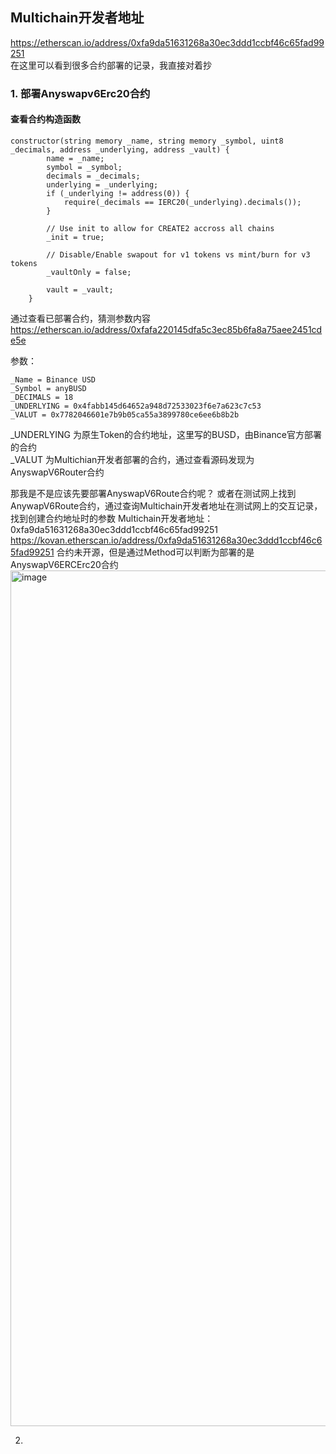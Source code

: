 ## Multichain开发者地址
https://etherscan.io/address/0xfa9da51631268a30ec3ddd1ccbf46c65fad99251  
在这里可以看到很多合约部署的记录，我直接对着抄  

### 1. 部署Anyswapv6Erc20合约

#### 查看合约构造函数
```solodity
constructor(string memory _name, string memory _symbol, uint8 _decimals, address _underlying, address _vault) {
        name = _name;
        symbol = _symbol;
        decimals = _decimals;
        underlying = _underlying;
        if (_underlying != address(0)) {
            require(_decimals == IERC20(_underlying).decimals());
        }

        // Use init to allow for CREATE2 accross all chains
        _init = true;

        // Disable/Enable swapout for v1 tokens vs mint/burn for v3 tokens
        _vaultOnly = false;

        vault = _vault;
    }

```


通过查看已部署合约，猜测参数内容  
https://etherscan.io/address/0xfafa220145dfa5c3ec85b6fa8a75aee2451cde5e 

参数：
```
_Name = Binance USD
_Symbol = anyBUSD
_DECIMALS = 18
_UNDERLYING = 0x4fabb145d64652a948d72533023f6e7a623c7c53 
_VALUT = 0x7782046601e7b9b05ca55a3899780ce6ee6b8b2b 
```
_UNDERLYING 为原生Token的合约地址，这里写的BUSD，由Binance官方部署的合约  
_VALUT 为Multichian开发者部署的合约，通过查看源码发现为AnyswapV6Router合约

那我是不是应该先要部署AnyswapV6Route合约呢？
或者在测试网上找到AnywapV6Route合约，通过查询Multichain开发者地址在测试网上的交互记录，找到创建合约地址时的参数 
Multichain开发者地址：0xfa9da51631268a30ec3ddd1ccbf46c65fad99251
https://kovan.etherscan.io/address/0xfa9da51631268a30ec3ddd1ccbf46c65fad99251
合约未开源，但是通过Method可以判断为部署的是AnyswapV6ERCErc20合约
<img width="1369" alt="image" src="https://user-images.githubusercontent.com/68707030/174722594-952e8986-2344-43e0-95ce-cd1efefc507b.png">

2.
